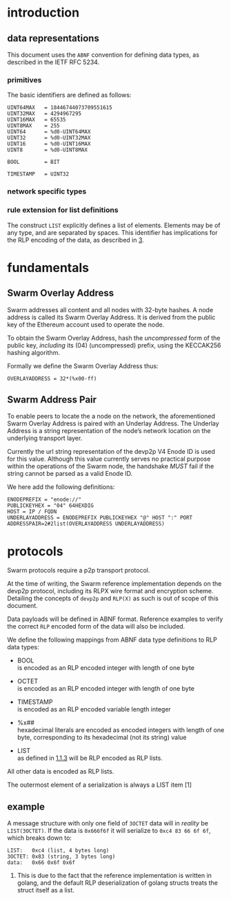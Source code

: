 # introduction

## data representations

This document uses the `ABNF` convention for defining data types, as
described in the IETF RFC 5234. 

### primitives

The basic identifiers are defined as follows:

    UINT64MAX   = 18446744073709551615
    UINT32MAX   = 4294967295
    UINT16MAX   = 65535
    UINT8MAX    = 255
    UINT64      = %d0-UINT64MAX
    UINT32      = %d0-UINT32MAX
    UINT16      = %d0-UINT16MAX
    UINT8       = %d0-UINT8MAX
    
    BOOL        = BIT
    
    TIMESTAMP   = UINT32

### network specific types

### rule extension for list definitions

The construct `LIST` explicitly defines a list of elements. Elements may
be of any type, and are separated by spaces. This identifier has
implications for the RLP encoding of the data, as described in
[3](#protocols).

# fundamentals

## Swarm Overlay Address

Swarm addresses all content and all nodes with 32-byte hashes. A node
address is called its Swarm Overlay Address. It is derived from the
public key of the Ethereum account used to operate the node.

To obtain the Swarm Overlay Address, hash the *uncompressed* form of the
public key, *including* its \(04\) (uncompressed) prefix, using the
KECCAK256 hashing algorithm.   

Formally we define the Swarm Overlay Address thus:

    OVERLAYADDRESS = 32*(%x00-ff)

## Swarm Address Pair

To enable peers to locate the a node on the network, the aforementioned
Swarm Overlay Address is paired with an Underlay Address. The Underlay
Address is a string representation of the node’s network location on the
underlying transport layer.

Currently the url string representation of the devp2p V4 Enode ID is
used for this value. Although this value currently serves no practical
purpose within the operations of the Swarm node, the handshake *MUST*
fail if the string cannot be parsed as a valid Enode ID. 

We here add the following definitions:

    ENODEPREFIX = "enode://"
    PUBLICKEYHEX = "04" 64HEXDIG
    HOST = IP / FQDN
    UNDERLAYADDRESS = ENODEPREFIX PUBLICKEYHEX "@" HOST ":" PORT
    ADDRESSPAIR=2#2list(OVERLAYADDRESS UNDERLAYADDRESS)

# protocols

Swarm protocols require a p2p transport protocol.

At the time of writing, the Swarm reference implementation depends on
the devp2p protocol, including its RLPX wire format and encryption
scheme.  Detailing the concepts of `devp2p` and `RLP(X)` as such is out
of scope of this document.

Data payloads will be defined in ABNF format. Reference examples to
verify the correct `RLP` encoded form of the data will also be included.

We define the following mappings from ABNF data type definitions to RLP
data types:

  - BOOL  
    is encoded as an RLP encoded integer with length of one byte

  - OCTET  
    is encoded as an RLP encoded integer with length of one byte

  - TIMESTAMP  
    is encoded as an RLP encoded variable length integer

  - %x\#\#  
    hexadecimal literals are encoded as encoded integers with length of
    one byte, corresponding to its hexadecimal (not its string) value

  - LIST  
    as defined in [1.1.3](#abnf-list-definition) will be RLP encoded as
    RLP lists.

All other data is encoded as RLP lists.

The outermost element of a serialization is always a LIST item \[1\]

## example

A message structure with only one field of `3OCTET` data will in
*reality* be `LIST(3OCTET)`. If the data is `0x666f6f` it will serialize
to `0xc4 83 66 6f 6f`, which breaks down to:

    LIST:   0xc4 (list, 4 bytes long)
    3OCTET: 0x83 (string, 3 bytes long)
    data:   0x66 0x6f 0x6f

1.  This is due to the fact that the reference implementation is written
    in golang, and the default RLP deserialization of golang structs
    treats the struct itself as a list.
